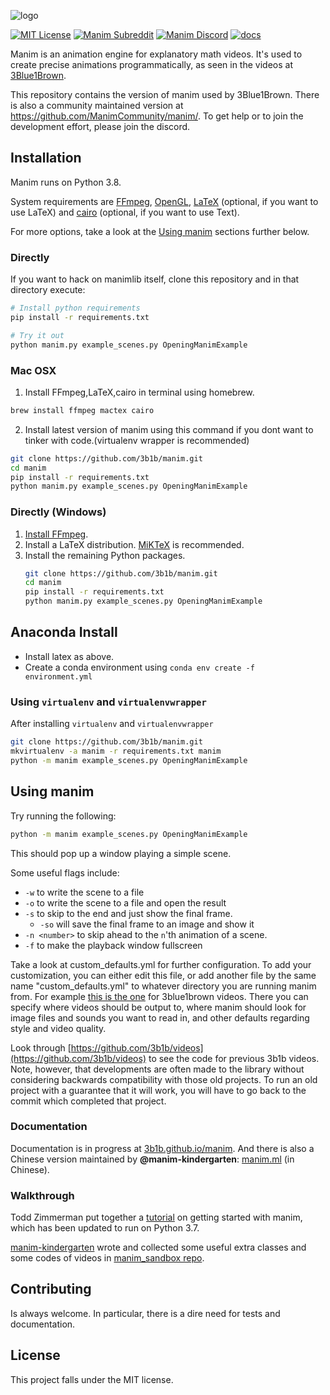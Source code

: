 ![logo](logo/cropped.png)

[![MIT License](https://img.shields.io/badge/license-MIT-blue.svg?style=flat)](http://choosealicense.com/licenses/mit/)
[![Manim Subreddit](https://img.shields.io/reddit/subreddit-subscribers/manim.svg?color=ff4301&label=reddit)](https://www.reddit.com/r/manim/)
[![Manim Discord](https://img.shields.io/discord/581738731934056449.svg?label=discord)](https://discord.gg/mMRrZQW)
[![docs](https://github.com/3b1b/manim/workflows/docs/badge.svg)](https://3b1b.github.io/manim/)

Manim is an animation engine for explanatory math videos. It's used to create precise animations programmatically, as seen in the videos at [3Blue1Brown](https://www.3blue1brown.com/).

This repository contains the version of manim used by 3Blue1Brown.  There is also a community maintained version at https://github.com/ManimCommunity/manim/. To get help or to join the development effort, please join the discord.

## Installation
Manim runs on Python 3.8.

System requirements are [FFmpeg](https://ffmpeg.org/), [OpenGL](https://www.opengl.org//), [LaTeX](https://www.latex-project.org) (optional, if you want to use LaTeX)
and [cairo](https://www.cairographics.org/) (optional, if you want to use Text).

For more options, take a look at the [Using manim](#using-manim) sections further below.

### Directly

If you want to hack on manimlib itself, clone this repository and in that directory execute:

```sh
# Install python requirements
pip install -r requirements.txt

# Try it out
python manim.py example_scenes.py OpeningManimExample
```
### Mac OSX
1. Install FFmpeg,LaTeX,cairo in terminal using homebrew.
  ```sh
  brew install ffmpeg mactex cairo
  ```
   
2. Install latest version of manim using this command if you dont want to tinker with code.(virtualenv wrapper is recommended)
  ```sh
  git clone https://github.com/3b1b/manim.git
  cd manim
  pip install -r requirements.txt
  python manim.py example_scenes.py OpeningManimExample
  ```

### Directly (Windows)
1. [Install FFmpeg](https://www.wikihow.com/Install-FFmpeg-on-Windows).
2. Install a LaTeX distribution. [MiKTeX](https://miktex.org/download) is recommended.
3. Install the remaining Python packages.
    ```sh
    git clone https://github.com/3b1b/manim.git
    cd manim
    pip install -r requirements.txt
    python manim.py example_scenes.py OpeningManimExample
    ```


## Anaconda Install

* Install latex as above.
* Create a conda environment using `conda env create -f environment.yml`


### Using `virtualenv` and `virtualenvwrapper`
After installing `virtualenv` and `virtualenvwrapper`
```sh
git clone https://github.com/3b1b/manim.git
mkvirtualenv -a manim -r requirements.txt manim
python -m manim example_scenes.py OpeningManimExample
```


## Using manim
Try running the following:
```sh
python -m manim example_scenes.py OpeningManimExample
```
This should pop up a window playing a simple scene.

Some useful flags include:
* `-w` to write the scene to a file
* `-o` to write the scene to a file and open the result
* `-s` to skip to the end and just show the final frame.
    * `-so` will save the final frame to an image and show it
* `-n <number>` to skip ahead to the `n`'th animation of a scene.
* `-f` to make the playback window fullscreen

Take a look at custom_defaults.yml for further configuration.  To add your customization, you can either edit this file, or add another file by the same name "custom_defaults.yml" to whatever directory you are running manim from.  For example [this is the one](https://github.com/3b1b/videos/blob/master/custom_defaults.yml) for 3blue1brown videos.  There you can specify where videos should be output to, where manim should look for image files and sounds you want to read in, and other defaults regarding style and video quality.

Look through [https://github.com/3b1b/videos](https://github.com/3b1b/videos) to see the code for previous 3b1b videos. Note, however, that developments are often made to the library without considering backwards compatibility with those old projects. To run an old project with a guarantee that it will work, you will have to go back to the commit which completed that project.

### Documentation
Documentation is in progress at [3b1b.github.io/manim](https://3b1b.github.io/manim/). And there is also a Chinese version maintained by **@manim-kindergarten**: [manim.ml](https://manim.ml/) (in Chinese).

### Walkthrough
Todd Zimmerman put together a [tutorial](https://talkingphysics.wordpress.com/2019/01/08/getting-started-animating-with-manim-and-python-3-7/) on getting started with manim, which has been updated to run on Python 3.7.

[manim-kindergarten](https://github.com/manim-kindergarten/) wrote and collected some useful extra classes and some codes of videos in [manim_sandbox repo](https://github.com/manim-kindergarten/manim_sandbox).


## Contributing
Is always welcome. In particular, there is a dire need for tests and documentation.


## License
This project falls under the MIT license.
